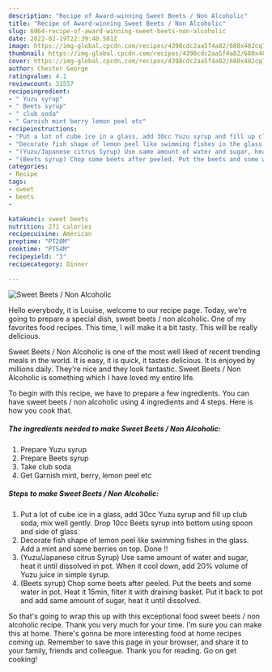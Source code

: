 ```yaml
---
description: "Recipe of Award-winning Sweet Beets / Non Alcoholic"
title: "Recipe of Award-winning Sweet Beets / Non Alcoholic"
slug: 6064-recipe-of-award-winning-sweet-beets-non-alcoholic
date: 2022-02-19T22:39:40.581Z
image: https://img-global.cpcdn.com/recipes/4398cdc2aa5f4a82/680x482cq70/sweet-beets-non-alcoholic-recipe-main-photo.jpg
thumbnail: https://img-global.cpcdn.com/recipes/4398cdc2aa5f4a82/680x482cq70/sweet-beets-non-alcoholic-recipe-main-photo.jpg
cover: https://img-global.cpcdn.com/recipes/4398cdc2aa5f4a82/680x482cq70/sweet-beets-non-alcoholic-recipe-main-photo.jpg
author: Chester George
ratingvalue: 4.1
reviewcount: 31557
recipeingredient:
- " Yuzu syrup"
- " Beets syrup"
- " club soda"
- " Garnish mint berry lemon peel etc"
recipeinstructions:
- "Put a lot of cube ice in a glass, add 30cc Yuzu syrup and fill up club soda, mix well gently. Drop 10cc Beets syrup into bottom using spoon and side of glass."
- "Decorate fish shape of lemon peel like swimming fishes in the glass. Add a mint and some berries on top. Done !!"
- "(Yuzu/Japanese citrus Syrup) Use same amount of water and sugar, heat it until dissolved in pot. When it cool down, add 20% volume of Yuzu juice in simple syrup."
- "(Beets syrup) Chop some beets after peeled. Put the beets and some water in pot. Heat it 15min, filter it with draining basket. Put it back to pot and add same amount of sugar, heat it until dissolved."
categories:
- Recipe
tags:
- sweet
- beets
- 

katakunci: sweet beets  
nutrition: 271 calories
recipecuisine: American
preptime: "PT20M"
cooktime: "PT54M"
recipeyield: "3"
recipecategory: Dinner

---
```



![Sweet Beets / Non Alcoholic](https://img-global.cpcdn.com/recipes/4398cdc2aa5f4a82/680x482cq70/sweet-beets-non-alcoholic-recipe-main-photo.jpg)

Hello everybody, it is Louise, welcome to our recipe page. Today, we're going to prepare a special dish, sweet beets / non alcoholic. One of my favorites food recipes. This time, I will make it a bit tasty. This will be really delicious.



Sweet Beets / Non Alcoholic is one of the most well liked of recent trending meals in the world. It is easy, it is quick, it tastes delicious. It is enjoyed by millions daily. They're nice and they look fantastic. Sweet Beets / Non Alcoholic is something which I have loved my entire life.


To begin with this recipe, we have to prepare a few ingredients. You can have sweet beets / non alcoholic using 4 ingredients and 4 steps. Here is how you cook that.

<!--inarticleads1-->

##### The ingredients needed to make Sweet Beets / Non Alcoholic:

1. Prepare  Yuzu syrup
1. Prepare  Beets syrup
1. Take  club soda
1. Get  Garnish mint, berry, lemon peel etc




<!--inarticleads2-->

##### Steps to make Sweet Beets / Non Alcoholic:

1. Put a lot of cube ice in a glass, add 30cc Yuzu syrup and fill up club soda, mix well gently. Drop 10cc Beets syrup into bottom using spoon and side of glass.
1. Decorate fish shape of lemon peel like swimming fishes in the glass. Add a mint and some berries on top. Done !!
1. (Yuzu/Japanese citrus Syrup) Use same amount of water and sugar, heat it until dissolved in pot. When it cool down, add 20% volume of Yuzu juice in simple syrup.
1. (Beets syrup) Chop some beets after peeled. Put the beets and some water in pot. Heat it 15min, filter it with draining basket. Put it back to pot and add same amount of sugar, heat it until dissolved.




So that's going to wrap this up with this exceptional food sweet beets / non alcoholic recipe. Thank you very much for your time. I'm sure you can make this at home. There's gonna be more interesting food at home recipes coming up. Remember to save this page in your browser, and share it to your family, friends and colleague. Thank you for reading. Go on get cooking!
